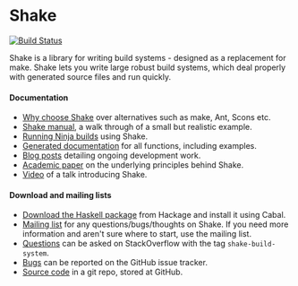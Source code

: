 # Shake

[![Build Status](https://travis-ci.org/ndmitchell/shake.png)](https://travis-ci.org/ndmitchell/shake)

Shake is a library for writing build systems - designed as a replacement for make. Shake lets you write large robust build systems, which deal properly with generated source files and run quickly.

#### Documentation

* [Why choose Shake](https://github.com/ndmitchell/shake/blob/master/docs/Why.md) over alternatives such as make, Ant, Scons etc.
* [Shake manual](https://github.com/ndmitchell/shake/blob/master/docs/Manual.md), a walk through of a small but realistic example.
* [Running Ninja builds](https://github.com/ndmitchell/shake/blob/master/docs/Ninja.md) using Shake.
* [Generated documentation](http://hackage.haskell.org/packages/archive/shake/latest/doc/html/Development-Shake.html) for all functions, including examples.
* [Blog posts](http://neilmitchell.blogspot.co.uk/search/label/shake) detailing ongoing development work.
* [Academic paper](http://community.haskell.org/~ndm/downloads/paper-shake_before_building-10_sep_2012.pdf) on the underlying principles behind Shake.
* [Video](http://www.youtube.com/watch?v=xYCPpXVlqFM) of a talk introducing Shake.

#### Download and mailing lists

* [Download the Haskell package](http://hackage.haskell.org/package/shake) from Hackage and install it using Cabal.
* [Mailing list](https://groups.google.com/forum/?fromgroups#!forum/shake-build-system) for any questions/bugs/thoughts on Shake. If you need more information and aren't sure where to start, use the mailing list.
* [Questions](http://stackoverflow.com/questions/tagged/shake-build-system) can be asked on StackOverflow with the tag `shake-build-system`.
* [Bugs](https://github.com/ndmitchell/shake/issues) can be reported on the GitHub issue tracker.
* [Source code](http://github.com/ndmitchell/shake) in a git repo, stored at GitHub.
